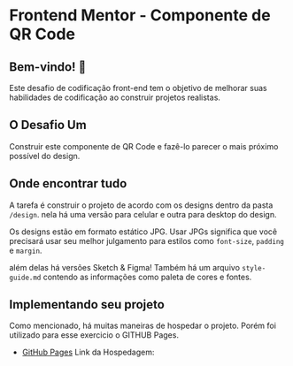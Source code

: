 # Frontend Mentor - Componente de QR Code

## Bem-vindo! 👋

Este desafio de codificação front-end tem o objetivo de melhorar suas habilidades de codificação ao construir projetos realistas.

## O Desafio Um

Construir este componente de QR Code e fazê-lo parecer o mais próximo possível do design.

## Onde encontrar tudo

A tarefa é construir o projeto de acordo com os designs dentro da pasta `/design`. nela há uma versão para celular e outra para desktop do design.

Os designs estão em formato estático JPG. Usar JPGs significa que você precisará usar seu melhor julgamento para estilos como `font-size`, `padding` e `margin`.

além delas há versões Sketch & Figma! Também há um arquivo `style-guide.md` contendo as informações como paleta de cores e fontes.

## Implementando seu projeto

Como mencionado, há muitas maneiras de hospedar o projeto. Porém foi utilizado para esse exercicio o GITHUB Pages.

- [GitHub Pages](https://pages.github.com/) Link da Hospedagem:
